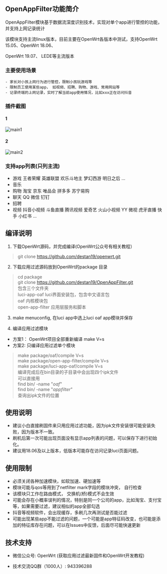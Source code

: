 ## OpenAppFilter功能简介

OpenAppFilter模块基于数据流深度识别技术，实现对单个app进行管控的功能，并支持上网记录统计

该模块支持主流linux版本，目前主要在OpenWrt各版本中测试，支持OpenWrt 15.05、OpenWrt 18.06、

OpenWrt 19.07、 LEDE等主流版本

### 主要使用场景
	- 家长对小孩上网行为进行管控，限制小孩玩游戏等
	- 限制员工使用某些app， 如视频、招聘、购物、游戏、常用网站等
	- 记录终端的上网记录，实时了解当前app使用情况，比如xxx正在访问抖音
	
### 插件截图
#### 1
![main1](https://github.com/destan19/images/blob/master/oaf/main1.png)


#### 2
![main2](https://github.com/destan19/images/blob/master/oaf/main2.png)

### 支持app列表(只列主流)
 - 游戏
   王者荣耀 英雄联盟 欢乐斗地主 梦幻西游 明日之后 ...
 - 音乐
 - 购物
   淘宝 京东 唯品会 拼多多 苏宁易购
 - 聊天
	QQ 微信 钉钉 
 - 招聘
 - 视频
   抖音小视频 斗鱼直播 腾讯视频 爱奇艺 火山小视频 YY 微视 虎牙直播 快手 小红书 ...

## 编译说明
1. 下载OpenWrt源码，并完成编译(OpenWrt公众号有相关教程）
> git clone https://github.com/destan19/openwrt.git
2. 下载应用过滤源码放到OpenWrt的package 目录
> cd package  
git clone https://github.com/destan19/OpenAppFilter.git  
包含三个文件夹  
luci-app-oaf   		luci界面安装包，包含中文语言包  
oaf   			内核模块包  
open-app-filter  	应用层服务和脚本  
	
3. make menuconfig, 在luci app中选上luci oaf app模块并保存

4. 编译应用过滤模块
- 方案1： OpenWrt项目全部重新编译   make V=s 
- 方案2:  只编译应用过滤单个模块
> make package/oaf/compile V=s  
 make package/open-app-filter/compile V=s  
 make package/luci-app-oaf/compile V=s  
 编译完成后在bin目录的子目录中会出现四个ipk文件  
 可以直接用  
 find bin/ -name "*oaf*"  
 find bin/ -name "*appfilter*"   
 查询出ipk文件的位置  

## 使用说明
- 建议小白直接刷固件来只用应用过滤功能，因为ipk文件安装很可能安装失败，因为版本不一致。
- 刷机后第一次可能出现页面没有显示app列表的问题，可以保存下进行初始化。
- 建议用18.06及以上版本，低版本可能存在访问记录luci页面问题。
## 使用限制
- 必须关闭各种加速模块，如软加速、硬加速等
- 模块可能与qos等用到了netfilter mark字段的模块冲突， 自行检查
- 该模块只工作在路由模式， 交换机(桥)模式不会生效
- 可能会存在小概率误判的情况，特别是同一个公司的app，比如淘宝、支付宝等，如果需要过滤，建议相似的app全部勾选
- 抖音等视频软件，会出现缓存，多刷几次再测试是否能过滤
- 可能出现某些app不能过滤的问题，一个可能是app特征码改变，也可能是添加的特征库存在问题，可以在Issues中反馈，后面尽可能快速更新

## 技术支持

- 微信公众号: OpenWrt (获取应用过滤最新固件和OpenWrt开发教程)

- 技术交流QQ群（1000人）: 943396288
